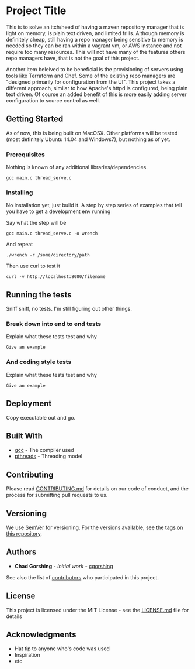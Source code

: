 # Project Title

This is to solve an itch/need of having a maven repository manager that is
light on memory, is plain text driven, and limited frills. Although memory is
definitely cheap, still having a repo manager being sensitive to memory is
needed so they can be ran within a vagrant vm, or AWS instance and not require
too many resources. This will not have many of the features others repo
managers have, that is not the goal of this project.

Another item beleived to be beneficial is the provisioning of servers using
tools like Terraform and Chef. Some of the existing repo managers are "designed
primarily for configuration from the UI". This project takes a different
approach, similar to how Apache's httpd is configured, being plain text driven.
Of course an added benefit of this is more easily adding server configuration
to source control as well.

## Getting Started

As of now, this is being built on MacOSX. Other platforms will be tested (most
definitely Ubuntu 14.04 and Windows7), but nothing as of yet.

### Prerequisites

Nothing is known of any additional libraries/dependencies.

```
gcc main.c thread_serve.c
```

### Installing

No installation yet, just build it.
A step by step series of examples that tell you have to get a development env running

Say what the step will be

```
gcc main.c thread_serve.c -o wrench
```

And repeat

```
./wrench -r /some/directory/path
```

Then use curl to test it

```
curl -v http://localhost:8080/filename
```

## Running the tests

Sniff sniff, no tests. I'm still figuring out other things.

### Break down into end to end tests

Explain what these tests test and why

```
Give an example
```

### And coding style tests

Explain what these tests test and why

```
Give an example
```

## Deployment

Copy executable out and go.

## Built With

* [gcc](https://gcc.gnu.org/) - The compiler used
* [pthreads](https://computing.llnl.gov/tutorials/pthreads/) - Threading model

## Contributing

Please read [CONTRIBUTING.md](CONTRIBUTING.md) for details on our code of conduct, and the process for submitting pull requests to us.

## Versioning

We use [SemVer](http://semver.org/) for versioning. For the versions available, see the [tags on this repository](https://github.com/cgorshing/wrench/tags). 

## Authors

* **Chad Gorshing** - *Initial work* - [cgorshing](https://github.com/cgorshing)

See also the list of [contributors](https://github.com/cgorshing/wrench/contributors) who participated in this project.

## License

This project is licensed under the MIT License - see the [LICENSE.md](LICENSE.md) file for details

## Acknowledgments

* Hat tip to anyone who's code was used
* Inspiration
* etc

